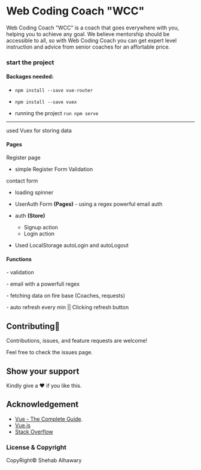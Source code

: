 # Web Coding Coach "WCC"

Web Coding Coach "WCC" is a coach that goes everywhere with you, helping you to achieve any goal. We believe mentorship should be accessible to all, so with Web Coding Coach you can get expert level instruction and advice from senior coaches for an affortable price.

### start the project

#### Backages needed:

- `npm install --save vue-router`
- `npm install --save vuex`

- running the project `run npm serve`

---

used Vuex for storing data

#### Pages

Register page

- simple Register Form Validation

contact form

- loading spinner

- UserAuth Form **(Pages)**
  _-_ using a regex powerful email auth
- auth **(Store)**
  - Signup action
  - Login action
- Used LocalStorage autoLogin and autoLogout

#### Functions

_-_ validation

_-_ email with a powerfull regex

_-_ fetching data on fire base (Coaches, requests)

_-_ auto refresh every min || Clicking refresh button

##  Contributing🤝
Contributions, issues, and feature requests are welcome!

Feel free to check the issues page.

## Show your support
Kindly give a ♥️ if you like this.

## Acknowledgement

- [Vue - The Complete Guide](https://www.udemy.com/course/vuejs-2-the-complete-guide/ "Vue - The Complete Guide by Maximilian Schwarzmüller").
- [Vue.js](https://vuejs.org/ "vuejs.org")
- [Stack Overflow](https://stackoverflow.com/ "Stack Overflow")

### License & Copyright

CopyRight© Shehab Alhawary
